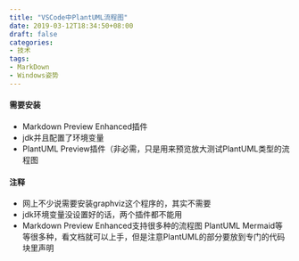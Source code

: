 ```yaml
---
title: "VSCode中PlantUML流程图"
date: 2019-03-12T18:34:50+08:00
draft: false
categories:
- 技术
tags:
- MarkDown
- Windows姿势
---
```

#### 需要安装
- Markdown Preview Enhanced插件
- jdk并且配置了环境变量
- PlantUML Preview插件（非必需，只是用来预览放大测试PlantUML类型的流程图

#### 注释
- 网上不少说需要安装graphviz这个程序的，其实不需要
- jdk环境变量没设置好的话，两个插件都不能用
- Markdown Preview Enhanced支持很多种的流程图 PlantUML Mermaid等等很多种，看文档就可以上手，但是注意PlantUML的部分要放到专门的代码块里声明
